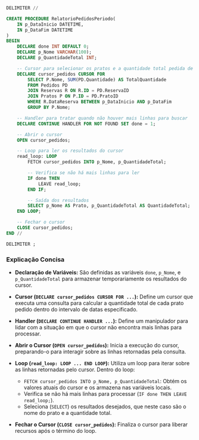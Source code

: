 ```sql
DELIMITER //

CREATE PROCEDURE RelatorioPedidosPeriodo(
    IN p_DataInicio DATETIME,
    IN p_DataFim DATETIME
)
BEGIN
    DECLARE done INT DEFAULT 0;
    DECLARE p_Nome VARCHAR(100);
    DECLARE p_QuantidadeTotal INT;

    -- Cursor para selecionar os pratos e a quantidade total pedida de cada um
    DECLARE cursor_pedidos CURSOR FOR
        SELECT P.Nome, SUM(PD.Quantidade) AS TotalQuantidade
        FROM Pedidos PD
        JOIN Reservas R ON R.ID = PD.ReservaID
        JOIN Pratos P ON P.ID = PD.PratoID
        WHERE R.DataReserva BETWEEN p_DataInicio AND p_DataFim
        GROUP BY P.Nome;

    -- Handler para tratar quando não houver mais linhas para buscar
    DECLARE CONTINUE HANDLER FOR NOT FOUND SET done = 1;

    -- Abrir o cursor
    OPEN cursor_pedidos;

    -- Loop para ler os resultados do cursor
    read_loop: LOOP
        FETCH cursor_pedidos INTO p_Nome, p_QuantidadeTotal;

        -- Verifica se não há mais linhas para ler
        IF done THEN
            LEAVE read_loop;
        END IF;

        -- Saída dos resultados
        SELECT p_Nome AS Prato, p_QuantidadeTotal AS QuantidadeTotal;
    END LOOP;

    -- Fechar o cursor
    CLOSE cursor_pedidos;
END //

DELIMITER ;
```

### Explicação Concisa

- **Declaração de Variáveis:** São definidas as variáveis `done`, `p_Nome`, e `p_QuantidadeTotal` para armazenar temporariamente os resultados do cursor.
  
- **Cursor (`DECLARE cursor_pedidos CURSOR FOR ...`):** Define um cursor que executa uma consulta para calcular a quantidade total de cada prato pedido dentro do intervalo de datas especificado.

- **Handler (`DECLARE CONTINUE HANDLER ...`):** Define um manipulador para lidar com a situação em que o cursor não encontra mais linhas para processar.

- **Abrir o Cursor (`OPEN cursor_pedidos`):** Inicia a execução do cursor, preparando-o para interagir sobre as linhas retornadas pela consulta.

- **Loop (`read_loop: LOOP ... END LOOP`):** Utiliza um loop para iterar sobre as linhas retornadas pelo cursor. Dentro do loop:
  - `FETCH cursor_pedidos INTO p_Nome, p_QuantidadeTotal`: Obtém os valores atuais do cursor e os armazena nas variáveis locais.
  - Verifica se não há mais linhas para processar (`IF done THEN LEAVE read_loop;`).
  - Seleciona (`SELECT`) os resultados desejados, que neste caso são o nome do prato e a quantidade total.

- **Fechar o Cursor (`CLOSE cursor_pedidos`):** Finaliza o cursor para liberar recursos após o término do loop.
